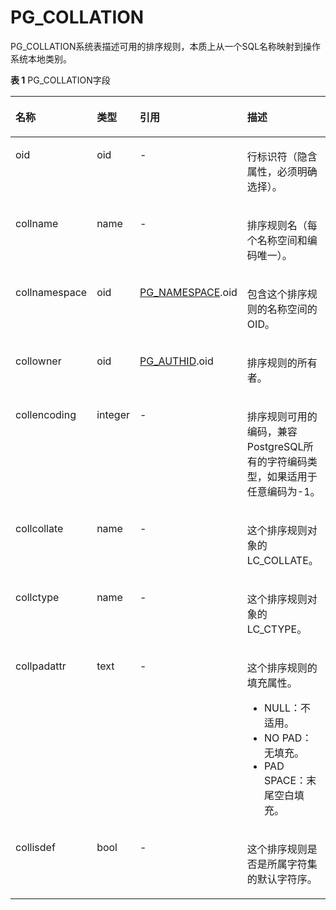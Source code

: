 # PG\_COLLATION<a name="ZH-CN_TOPIC_0289900999"></a>

PG\_COLLATION系统表描述可用的排序规则，本质上从一个SQL名称映射到操作系统本地类别。

**表 1**  PG\_COLLATION字段

<a name="zh-cn_topic_0283137275_zh-cn_topic_0237122278_zh-cn_topic_0059779096_tfef590a752224800b5cb4e1f9cb9c250"></a>
<table><thead align="left"><tr id="zh-cn_topic_0283137275_zh-cn_topic_0237122278_zh-cn_topic_0059779096_r14241d86f676417897bd39a3e04bb816"><th class="cellrowborder" valign="top" width="21.43%" id="mcps1.2.5.1.1"><p id="zh-cn_topic_0283137275_zh-cn_topic_0237122278_zh-cn_topic_0059779096_aec19f6c15e48461f80ace101287db14d"><a name="zh-cn_topic_0283137275_zh-cn_topic_0237122278_zh-cn_topic_0059779096_aec19f6c15e48461f80ace101287db14d"></a><a name="zh-cn_topic_0283137275_zh-cn_topic_0237122278_zh-cn_topic_0059779096_aec19f6c15e48461f80ace101287db14d"></a>名称</p>
</th>
<th class="cellrowborder" valign="top" width="12.41%" id="mcps1.2.5.1.2"><p id="zh-cn_topic_0283137275_zh-cn_topic_0237122278_zh-cn_topic_0059779096_a76efab2c1b3f4bf5872ff51f238b03b0"><a name="zh-cn_topic_0283137275_zh-cn_topic_0237122278_zh-cn_topic_0059779096_a76efab2c1b3f4bf5872ff51f238b03b0"></a><a name="zh-cn_topic_0283137275_zh-cn_topic_0237122278_zh-cn_topic_0059779096_a76efab2c1b3f4bf5872ff51f238b03b0"></a>类型</p>
</th>
<th class="cellrowborder" valign="top" width="27.439999999999998%" id="mcps1.2.5.1.3"><p id="zh-cn_topic_0283137275_zh-cn_topic_0237122278_zh-cn_topic_0059779096_ab39e88c1322846daaababd10f031de77"><a name="zh-cn_topic_0283137275_zh-cn_topic_0237122278_zh-cn_topic_0059779096_ab39e88c1322846daaababd10f031de77"></a><a name="zh-cn_topic_0283137275_zh-cn_topic_0237122278_zh-cn_topic_0059779096_ab39e88c1322846daaababd10f031de77"></a>引用</p>
</th>
<th class="cellrowborder" valign="top" width="38.72%" id="mcps1.2.5.1.4"><p id="zh-cn_topic_0283137275_zh-cn_topic_0237122278_zh-cn_topic_0059779096_a4660413be70b46119e0cfc3350090dd1"><a name="zh-cn_topic_0283137275_zh-cn_topic_0237122278_zh-cn_topic_0059779096_a4660413be70b46119e0cfc3350090dd1"></a><a name="zh-cn_topic_0283137275_zh-cn_topic_0237122278_zh-cn_topic_0059779096_a4660413be70b46119e0cfc3350090dd1"></a>描述</p>
</th>
</tr>
</thead>
<tbody><tr id="zh-cn_topic_0283137275_zh-cn_topic_0237122278_zh-cn_topic_0059779096_r8564bac0a618471da4169aca38614cd3"><td class="cellrowborder" valign="top" width="21.43%" headers="mcps1.2.5.1.1 "><p id="zh-cn_topic_0283137275_zh-cn_topic_0237122278_zh-cn_topic_0059779096_a7919e237251d4d03b6e5291983b75903"><a name="zh-cn_topic_0283137275_zh-cn_topic_0237122278_zh-cn_topic_0059779096_a7919e237251d4d03b6e5291983b75903"></a><a name="zh-cn_topic_0283137275_zh-cn_topic_0237122278_zh-cn_topic_0059779096_a7919e237251d4d03b6e5291983b75903"></a>oid</p>
</td>
<td class="cellrowborder" valign="top" width="12.41%" headers="mcps1.2.5.1.2 "><p id="zh-cn_topic_0283137275_zh-cn_topic_0237122278_zh-cn_topic_0059779096_af3bcb2c6ff314c09b81321a5e0795057"><a name="zh-cn_topic_0283137275_zh-cn_topic_0237122278_zh-cn_topic_0059779096_af3bcb2c6ff314c09b81321a5e0795057"></a><a name="zh-cn_topic_0283137275_zh-cn_topic_0237122278_zh-cn_topic_0059779096_af3bcb2c6ff314c09b81321a5e0795057"></a>oid</p>
</td>
<td class="cellrowborder" valign="top" width="27.439999999999998%" headers="mcps1.2.5.1.3 "><p id="zh-cn_topic_0283137275_zh-cn_topic_0237122278_zh-cn_topic_0059779096_af041b81931d1464bba82726e72bf8ede"><a name="zh-cn_topic_0283137275_zh-cn_topic_0237122278_zh-cn_topic_0059779096_af041b81931d1464bba82726e72bf8ede"></a><a name="zh-cn_topic_0283137275_zh-cn_topic_0237122278_zh-cn_topic_0059779096_af041b81931d1464bba82726e72bf8ede"></a>-</p>
</td>
<td class="cellrowborder" valign="top" width="38.72%" headers="mcps1.2.5.1.4 "><p id="zh-cn_topic_0283137275_zh-cn_topic_0237122278_zh-cn_topic_0059779096_a4e09af768b114e3088420c44b05de3be"><a name="zh-cn_topic_0283137275_zh-cn_topic_0237122278_zh-cn_topic_0059779096_a4e09af768b114e3088420c44b05de3be"></a><a name="zh-cn_topic_0283137275_zh-cn_topic_0237122278_zh-cn_topic_0059779096_a4e09af768b114e3088420c44b05de3be"></a>行标识符（隐含属性，必须明确选择）。</p>
</td>
</tr>
<tr id="zh-cn_topic_0283137275_zh-cn_topic_0237122278_zh-cn_topic_0059779096_r4b61ed0a0fcd4f989f1fe68e7e96ccba"><td class="cellrowborder" valign="top" width="21.43%" headers="mcps1.2.5.1.1 "><p id="zh-cn_topic_0283137275_zh-cn_topic_0237122278_zh-cn_topic_0059779096_aeb9d86ab7bc04410a34503527c9dffb8"><a name="zh-cn_topic_0283137275_zh-cn_topic_0237122278_zh-cn_topic_0059779096_aeb9d86ab7bc04410a34503527c9dffb8"></a><a name="zh-cn_topic_0283137275_zh-cn_topic_0237122278_zh-cn_topic_0059779096_aeb9d86ab7bc04410a34503527c9dffb8"></a>collname</p>
</td>
<td class="cellrowborder" valign="top" width="12.41%" headers="mcps1.2.5.1.2 "><p id="zh-cn_topic_0283137275_zh-cn_topic_0237122278_zh-cn_topic_0059779096_a15649ebc1a1148b18cf51ed66bcb7494"><a name="zh-cn_topic_0283137275_zh-cn_topic_0237122278_zh-cn_topic_0059779096_a15649ebc1a1148b18cf51ed66bcb7494"></a><a name="zh-cn_topic_0283137275_zh-cn_topic_0237122278_zh-cn_topic_0059779096_a15649ebc1a1148b18cf51ed66bcb7494"></a>name</p>
</td>
<td class="cellrowborder" valign="top" width="27.439999999999998%" headers="mcps1.2.5.1.3 "><p id="zh-cn_topic_0283137275_zh-cn_topic_0237122278_zh-cn_topic_0059779096_a915b5d98a14a416ea2e725b46ef7d744"><a name="zh-cn_topic_0283137275_zh-cn_topic_0237122278_zh-cn_topic_0059779096_a915b5d98a14a416ea2e725b46ef7d744"></a><a name="zh-cn_topic_0283137275_zh-cn_topic_0237122278_zh-cn_topic_0059779096_a915b5d98a14a416ea2e725b46ef7d744"></a>-</p>
</td>
<td class="cellrowborder" valign="top" width="38.72%" headers="mcps1.2.5.1.4 "><p id="zh-cn_topic_0283137275_zh-cn_topic_0237122278_zh-cn_topic_0059779096_aebecc54578aa4a3db68a4dcb8114fd87"><a name="zh-cn_topic_0283137275_zh-cn_topic_0237122278_zh-cn_topic_0059779096_aebecc54578aa4a3db68a4dcb8114fd87"></a><a name="zh-cn_topic_0283137275_zh-cn_topic_0237122278_zh-cn_topic_0059779096_aebecc54578aa4a3db68a4dcb8114fd87"></a>排序规则名（每个名称空间和编码唯一）。</p>
</td>
</tr>
<tr id="zh-cn_topic_0283137275_zh-cn_topic_0237122278_zh-cn_topic_0059779096_r7beb81db12d642bb95868dbf8c6ec419"><td class="cellrowborder" valign="top" width="21.43%" headers="mcps1.2.5.1.1 "><p id="zh-cn_topic_0283137275_zh-cn_topic_0237122278_zh-cn_topic_0059779096_aa193df64959945ba9515e2633486758e"><a name="zh-cn_topic_0283137275_zh-cn_topic_0237122278_zh-cn_topic_0059779096_aa193df64959945ba9515e2633486758e"></a><a name="zh-cn_topic_0283137275_zh-cn_topic_0237122278_zh-cn_topic_0059779096_aa193df64959945ba9515e2633486758e"></a>collnamespace</p>
</td>
<td class="cellrowborder" valign="top" width="12.41%" headers="mcps1.2.5.1.2 "><p id="zh-cn_topic_0283137275_zh-cn_topic_0237122278_zh-cn_topic_0059779096_a4522dd5087134dfa9e974f268a207319"><a name="zh-cn_topic_0283137275_zh-cn_topic_0237122278_zh-cn_topic_0059779096_a4522dd5087134dfa9e974f268a207319"></a><a name="zh-cn_topic_0283137275_zh-cn_topic_0237122278_zh-cn_topic_0059779096_a4522dd5087134dfa9e974f268a207319"></a>oid</p>
</td>
<td class="cellrowborder" valign="top" width="27.439999999999998%" headers="mcps1.2.5.1.3 "><p id="zh-cn_topic_0283137275_zh-cn_topic_0237122278_zh-cn_topic_0059779096_a3ff9352c82b64efdb02885d39d84de77"><a name="zh-cn_topic_0283137275_zh-cn_topic_0237122278_zh-cn_topic_0059779096_a3ff9352c82b64efdb02885d39d84de77"></a><a name="zh-cn_topic_0283137275_zh-cn_topic_0237122278_zh-cn_topic_0059779096_a3ff9352c82b64efdb02885d39d84de77"></a><a href="PG_NAMESPACE.md">PG_NAMESPACE</a>.oid</p>
</td>
<td class="cellrowborder" valign="top" width="38.72%" headers="mcps1.2.5.1.4 "><p id="zh-cn_topic_0283137275_zh-cn_topic_0237122278_zh-cn_topic_0059779096_a146fd8df3a0e4cc68cb75c4d1bfe2df1"><a name="zh-cn_topic_0283137275_zh-cn_topic_0237122278_zh-cn_topic_0059779096_a146fd8df3a0e4cc68cb75c4d1bfe2df1"></a><a name="zh-cn_topic_0283137275_zh-cn_topic_0237122278_zh-cn_topic_0059779096_a146fd8df3a0e4cc68cb75c4d1bfe2df1"></a>包含这个排序规则的名称空间的OID。</p>
</td>
</tr>
<tr id="zh-cn_topic_0283137275_zh-cn_topic_0237122278_zh-cn_topic_0059779096_r0f27ccb40dc740a5bca72626191e0c8a"><td class="cellrowborder" valign="top" width="21.43%" headers="mcps1.2.5.1.1 "><p id="zh-cn_topic_0283137275_zh-cn_topic_0237122278_zh-cn_topic_0059779096_af02a37d7b544414c8b51e2890f0a083d"><a name="zh-cn_topic_0283137275_zh-cn_topic_0237122278_zh-cn_topic_0059779096_af02a37d7b544414c8b51e2890f0a083d"></a><a name="zh-cn_topic_0283137275_zh-cn_topic_0237122278_zh-cn_topic_0059779096_af02a37d7b544414c8b51e2890f0a083d"></a>collowner</p>
</td>
<td class="cellrowborder" valign="top" width="12.41%" headers="mcps1.2.5.1.2 "><p id="zh-cn_topic_0283137275_zh-cn_topic_0237122278_zh-cn_topic_0059779096_a0d5247a27bd944119d958fb29a7c9bcf"><a name="zh-cn_topic_0283137275_zh-cn_topic_0237122278_zh-cn_topic_0059779096_a0d5247a27bd944119d958fb29a7c9bcf"></a><a name="zh-cn_topic_0283137275_zh-cn_topic_0237122278_zh-cn_topic_0059779096_a0d5247a27bd944119d958fb29a7c9bcf"></a>oid</p>
</td>
<td class="cellrowborder" valign="top" width="27.439999999999998%" headers="mcps1.2.5.1.3 "><p id="zh-cn_topic_0283137275_zh-cn_topic_0237122278_zh-cn_topic_0059779096_ab87b52004f584ec9a83be16a25f42c3a"><a name="zh-cn_topic_0283137275_zh-cn_topic_0237122278_zh-cn_topic_0059779096_ab87b52004f584ec9a83be16a25f42c3a"></a><a name="zh-cn_topic_0283137275_zh-cn_topic_0237122278_zh-cn_topic_0059779096_ab87b52004f584ec9a83be16a25f42c3a"></a><a href="PG_AUTHID.md">PG_AUTHID</a>.oid</p>
</td>
<td class="cellrowborder" valign="top" width="38.72%" headers="mcps1.2.5.1.4 "><p id="zh-cn_topic_0283137275_zh-cn_topic_0237122278_zh-cn_topic_0059779096_ad35cacb3ad3a42199f43dd6ed4d2e5a7"><a name="zh-cn_topic_0283137275_zh-cn_topic_0237122278_zh-cn_topic_0059779096_ad35cacb3ad3a42199f43dd6ed4d2e5a7"></a><a name="zh-cn_topic_0283137275_zh-cn_topic_0237122278_zh-cn_topic_0059779096_ad35cacb3ad3a42199f43dd6ed4d2e5a7"></a>排序规则的所有者。</p>
</td>
</tr>
<tr id="zh-cn_topic_0283137275_zh-cn_topic_0237122278_zh-cn_topic_0059779096_r51ea1de489694a18824125c2c494d6c0"><td class="cellrowborder" valign="top" width="21.43%" headers="mcps1.2.5.1.1 "><p id="zh-cn_topic_0283137275_zh-cn_topic_0237122278_zh-cn_topic_0059779096_a1fd16bf987fa453fa69698c5b21f3814"><a name="zh-cn_topic_0283137275_zh-cn_topic_0237122278_zh-cn_topic_0059779096_a1fd16bf987fa453fa69698c5b21f3814"></a><a name="zh-cn_topic_0283137275_zh-cn_topic_0237122278_zh-cn_topic_0059779096_a1fd16bf987fa453fa69698c5b21f3814"></a>collencoding</p>
</td>
<td class="cellrowborder" valign="top" width="12.41%" headers="mcps1.2.5.1.2 "><p id="zh-cn_topic_0283137275_zh-cn_topic_0237122278_zh-cn_topic_0059779096_a88cc85d135334beb92d67a5ba9b8b536"><a name="zh-cn_topic_0283137275_zh-cn_topic_0237122278_zh-cn_topic_0059779096_a88cc85d135334beb92d67a5ba9b8b536"></a><a name="zh-cn_topic_0283137275_zh-cn_topic_0237122278_zh-cn_topic_0059779096_a88cc85d135334beb92d67a5ba9b8b536"></a>integer</p>
</td>
<td class="cellrowborder" valign="top" width="27.439999999999998%" headers="mcps1.2.5.1.3 "><p id="zh-cn_topic_0283137275_zh-cn_topic_0237122278_zh-cn_topic_0059779096_a7dcaed99cb074b6fbcb357f4138c301d"><a name="zh-cn_topic_0283137275_zh-cn_topic_0237122278_zh-cn_topic_0059779096_a7dcaed99cb074b6fbcb357f4138c301d"></a><a name="zh-cn_topic_0283137275_zh-cn_topic_0237122278_zh-cn_topic_0059779096_a7dcaed99cb074b6fbcb357f4138c301d"></a>-</p>
</td>
<td class="cellrowborder" valign="top" width="38.72%" headers="mcps1.2.5.1.4 "><p id="zh-cn_topic_0283137275_zh-cn_topic_0237122278_zh-cn_topic_0059779096_ad2d7ac0a19cf42978462bc66070e1a28"><a name="zh-cn_topic_0283137275_zh-cn_topic_0237122278_zh-cn_topic_0059779096_ad2d7ac0a19cf42978462bc66070e1a28"></a><a name="zh-cn_topic_0283137275_zh-cn_topic_0237122278_zh-cn_topic_0059779096_ad2d7ac0a19cf42978462bc66070e1a28"></a>排序规则可用的编码，兼容PostgreSQL所有的字符编码类型，如果适用于任意编码为-1。</p>
</td>
</tr>
<tr id="zh-cn_topic_0283137275_zh-cn_topic_0237122278_zh-cn_topic_0059779096_r13169b8673c641bcbd1b1b60eaff3937"><td class="cellrowborder" valign="top" width="21.43%" headers="mcps1.2.5.1.1 "><p id="zh-cn_topic_0283137275_zh-cn_topic_0237122278_zh-cn_topic_0059779096_a91a1747f6bdb4b93b27a8c37acf8a93a"><a name="zh-cn_topic_0283137275_zh-cn_topic_0237122278_zh-cn_topic_0059779096_a91a1747f6bdb4b93b27a8c37acf8a93a"></a><a name="zh-cn_topic_0283137275_zh-cn_topic_0237122278_zh-cn_topic_0059779096_a91a1747f6bdb4b93b27a8c37acf8a93a"></a>collcollate</p>
</td>
<td class="cellrowborder" valign="top" width="12.41%" headers="mcps1.2.5.1.2 "><p id="zh-cn_topic_0283137275_zh-cn_topic_0237122278_zh-cn_topic_0059779096_a404b37094e97454490e36b8b3afac0c7"><a name="zh-cn_topic_0283137275_zh-cn_topic_0237122278_zh-cn_topic_0059779096_a404b37094e97454490e36b8b3afac0c7"></a><a name="zh-cn_topic_0283137275_zh-cn_topic_0237122278_zh-cn_topic_0059779096_a404b37094e97454490e36b8b3afac0c7"></a>name</p>
</td>
<td class="cellrowborder" valign="top" width="27.439999999999998%" headers="mcps1.2.5.1.3 "><p id="zh-cn_topic_0283137275_zh-cn_topic_0237122278_zh-cn_topic_0059779096_a8e7d30df58464058b6666aaa48c48d75"><a name="zh-cn_topic_0283137275_zh-cn_topic_0237122278_zh-cn_topic_0059779096_a8e7d30df58464058b6666aaa48c48d75"></a><a name="zh-cn_topic_0283137275_zh-cn_topic_0237122278_zh-cn_topic_0059779096_a8e7d30df58464058b6666aaa48c48d75"></a>-</p>
</td>
<td class="cellrowborder" valign="top" width="38.72%" headers="mcps1.2.5.1.4 "><p id="zh-cn_topic_0283137275_zh-cn_topic_0237122278_zh-cn_topic_0059779096_a2c1162c5a5ee4b778fb049813444833e"><a name="zh-cn_topic_0283137275_zh-cn_topic_0237122278_zh-cn_topic_0059779096_a2c1162c5a5ee4b778fb049813444833e"></a><a name="zh-cn_topic_0283137275_zh-cn_topic_0237122278_zh-cn_topic_0059779096_a2c1162c5a5ee4b778fb049813444833e"></a>这个排序规则对象的LC_COLLATE。</p>
</td>
</tr>
<tr id="zh-cn_topic_0283137275_zh-cn_topic_0237122278_zh-cn_topic_0059779096_r349c0d090389458f953a178c9cfec5d7"><td class="cellrowborder" valign="top" width="21.43%" headers="mcps1.2.5.1.1 "><p id="zh-cn_topic_0283137275_zh-cn_topic_0237122278_zh-cn_topic_0059779096_a4afce6200ed94cdb84ba10c11e176c33"><a name="zh-cn_topic_0283137275_zh-cn_topic_0237122278_zh-cn_topic_0059779096_a4afce6200ed94cdb84ba10c11e176c33"></a><a name="zh-cn_topic_0283137275_zh-cn_topic_0237122278_zh-cn_topic_0059779096_a4afce6200ed94cdb84ba10c11e176c33"></a>collctype</p>
</td>
<td class="cellrowborder" valign="top" width="12.41%" headers="mcps1.2.5.1.2 "><p id="zh-cn_topic_0283137275_zh-cn_topic_0237122278_zh-cn_topic_0059779096_a204835a8934f4fbea8cfb7fd1ebdb4a5"><a name="zh-cn_topic_0283137275_zh-cn_topic_0237122278_zh-cn_topic_0059779096_a204835a8934f4fbea8cfb7fd1ebdb4a5"></a><a name="zh-cn_topic_0283137275_zh-cn_topic_0237122278_zh-cn_topic_0059779096_a204835a8934f4fbea8cfb7fd1ebdb4a5"></a>name</p>
</td>
<td class="cellrowborder" valign="top" width="27.439999999999998%" headers="mcps1.2.5.1.3 "><p id="zh-cn_topic_0283137275_zh-cn_topic_0237122278_zh-cn_topic_0059779096_a3d39d1d991874b4fb4564bcf2c2696a8"><a name="zh-cn_topic_0283137275_zh-cn_topic_0237122278_zh-cn_topic_0059779096_a3d39d1d991874b4fb4564bcf2c2696a8"></a><a name="zh-cn_topic_0283137275_zh-cn_topic_0237122278_zh-cn_topic_0059779096_a3d39d1d991874b4fb4564bcf2c2696a8"></a>-</p>
</td>
<td class="cellrowborder" valign="top" width="38.72%" headers="mcps1.2.5.1.4 "><p id="zh-cn_topic_0283137275_zh-cn_topic_0237122278_zh-cn_topic_0059779096_a970a6580d949442f879d6ad3425c089b"><a name="zh-cn_topic_0283137275_zh-cn_topic_0237122278_zh-cn_topic_0059779096_a970a6580d949442f879d6ad3425c089b"></a><a name="zh-cn_topic_0283137275_zh-cn_topic_0237122278_zh-cn_topic_0059779096_a970a6580d949442f879d6ad3425c089b"></a>这个排序规则对象的LC_CTYPE。</p>
</td>
</tr>
<tr id="row1645282013401"><td class="cellrowborder" valign="top" width="21.43%" headers="mcps1.2.5.1.1 "><p id="p64521020144020"><a name="p64521020144020"></a><a name="p64521020144020"></a>collpadattr</p>
</td>
<td class="cellrowborder" valign="top" width="12.41%" headers="mcps1.2.5.1.2 "><p id="p1545272018409"><a name="p1545272018409"></a><a name="p1545272018409"></a>text</p>
</td>
<td class="cellrowborder" valign="top" width="27.439999999999998%" headers="mcps1.2.5.1.3 "><p id="p7452112054011"><a name="p7452112054011"></a><a name="p7452112054011"></a>-</p>
</td>
<td class="cellrowborder" valign="top" width="38.72%" headers="mcps1.2.5.1.4 "><p id="p14521020174015"><a name="p14521020174015"></a><a name="p14521020174015"></a>这个排序规则的填充属性。</p>
<a name="ul1013119336813"></a><a name="ul1013119336813"></a><ul id="ul1013119336813"><li>NULL：不适用。</li><li>NO PAD：无填充。</li><li>PAD SPACE：末尾空白填充。</li></ul>
</td>
</tr>
<tr id="row1386142554118"><td class="cellrowborder" valign="top" width="21.43%" headers="mcps1.2.5.1.1 "><p id="p1538618253418"><a name="p1538618253418"></a><a name="p1538618253418"></a>collisdef</p>
</td>
<td class="cellrowborder" valign="top" width="12.41%" headers="mcps1.2.5.1.2 "><p id="p5386225144113"><a name="p5386225144113"></a><a name="p5386225144113"></a>bool</p>
</td>
<td class="cellrowborder" valign="top" width="27.439999999999998%" headers="mcps1.2.5.1.3 "><p id="p1138620259411"><a name="p1138620259411"></a><a name="p1138620259411"></a>-</p>
</td>
<td class="cellrowborder" valign="top" width="38.72%" headers="mcps1.2.5.1.4 "><p id="p1038617253418"><a name="p1038617253418"></a><a name="p1038617253418"></a>这个排序规则是否是所属字符集的默认字符序。</p>
</td>
</tr>
</tbody>
</table>


